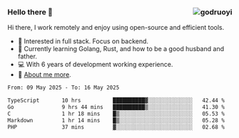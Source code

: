 ### Hello there 👋 <img align="right" src="https://github-readme-stats.vercel.app/api?username=godruoyi&show_icons=true" alt="godruoyi" />

Hi there, I work remotely and enjoy using open-source and efficient tools.

- 🔭 Interested in full stack. Focus on backend.
- 🌱 Currently learning Golang, Rust, and how to be a good husband and father.
- 💻 With 6 years of development working experience.
- 👒 [About me more](https://godruoyi.com/posts/about-godruoyi).



<!--START_SECTION:waka-->

```txt
From: 09 May 2025 - To: 16 May 2025

TypeScript       10 hrs          ██████████▓░░░░░░░░░░░░░░   42.44 %
Go               9 hrs 44 mins   ██████████▒░░░░░░░░░░░░░░   41.30 %
C                1 hr 18 mins    █▒░░░░░░░░░░░░░░░░░░░░░░░   05.53 %
Markdown         1 hr 14 mins    █▒░░░░░░░░░░░░░░░░░░░░░░░   05.28 %
PHP              37 mins         ▓░░░░░░░░░░░░░░░░░░░░░░░░   02.68 %
```

<!--END_SECTION:waka-->
